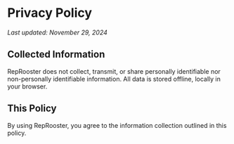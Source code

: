 # Privacy Policy

*Last updated: November 29, 2024*

## Collected Information
RepRooster does not collect, transmit, or share personally identifiable nor non-personally identifiable information.  All data is stored offline, locally in your browser.

## This Policy
By using RepRooster, you agree to the information collection outlined in this policy.
